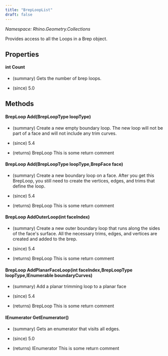 ```yaml
---
title: "BrepLoopList"
draft: false
---
```


*Namespace: Rhino.Geometry.Collections*

   Provides access to all the Loops in a Brep object.
   
## Properties
#### int Count
- (summary) 
     Gets the number of brep loops.
     
- (since) 5.0
## Methods
#### BrepLoop Add(BrepLoopType loopType)
- (summary) 
     Create a new empty boundary loop. The new loop will not be part of a face and
     will not include any trim curves.
     
- (since) 5.4
- (returns) BrepLoop This is some return comment
#### BrepLoop Add(BrepLoopType loopType,BrepFace face)
- (summary) 
     Create a new boundary loop on a face.  After you get this
     BrepLoop, you still need to create the vertices, edges, 
     and trims that define the loop.
     
- (since) 5.4
- (returns) BrepLoop This is some return comment
#### BrepLoop AddOuterLoop(int faceIndex)
- (summary) 
     Create a new outer boundary loop that runs along the sides
     of the face's surface.  All the necessary trims, edges,
     and vertices are created and added to the brep.
     
- (since) 5.4
- (returns) BrepLoop This is some return comment
#### BrepLoop AddPlanarFaceLoop(int faceIndex,BrepLoopType loopType,IEnumerable<Curve> boundaryCurves)
- (summary) 
     Add a planar trimming loop to a planar face
     
- (since) 5.4
- (returns) BrepLoop This is some return comment
#### IEnumerator<BrepLoop> GetEnumerator()
- (summary) 
     Gets an enumerator that visits all edges.
     
- (since) 5.0
- (returns) IEnumerator<BrepLoop> This is some return comment
